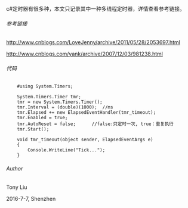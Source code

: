 c#定时器有很多种，本文只记录其中一种多线程定时器，详情查看参考链接。

###### 参考链接

http://www.cnblogs.com/LoveJenny/archive/2011/05/28/2053697.html

http://www.cnblogs.com/yank/archive/2007/12/03/981238.html

###### 代码
```
    #using System.Timers;

    System.Timers.Timer tmr;
    tmr = new System.Timers.Timer();
    tmr.Interval = (double)(1000);  //ms
    tmr.Elapsed += new ElapsedEventHandler(tmr_timeout);
    tmr.Enabled = true;
    tmr.AutoReset = false;      //false:只定时一次, true：重复执行
    tmr.Start();

    void tmr_timeout(object sender, ElapsedEventArgs e)
    {
        Console.WriteLine("Tick...");
    }
```

###### Author

Tony Liu

2016-7-7, Shenzhen
